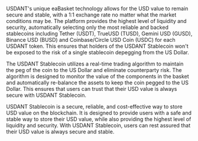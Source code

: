 USDANT's unique eaBasket technology allows for the USD value to remain secure and stable, with a 1:1 exchange rate no matter what the market conditions may be. The platform provides the highest level of liquidity and security, automatically selecting only the most reliable and backed stablecoins including Tether (USDT), TrueUSD (TUSD), Gemini USD (GUSD), Binance USD (BUSD) and Coinbase/Circle USD Coin (USDC) for each USDANT token. This ensures that holders of the USDANT Stablecoin won't be exposed to the risk of a single stablecoin depegging from the US Dollar.

The USDANT Stablecoin utilizes a real-time trading algorithm to maintain the peg of the coin to the US Dollar and eliminate counterparty risk. The algorithm is designed to monitor the value of the components in the basket and automatically re-balance the assets to keep the coin pegged to the US Dollar. This ensures that users can trust that their USD value is always secure with USDANT Stablecoin.

USDANT Stablecoin is a secure, reliable, and cost-effective way to store USD value on the blockchain. It is designed to provide users with a safe and stable way to store their USD value, while also providing the highest level of liquidity and security. With USDANT Stablecoin, users can rest assured that their USD value is always secure and stable.
